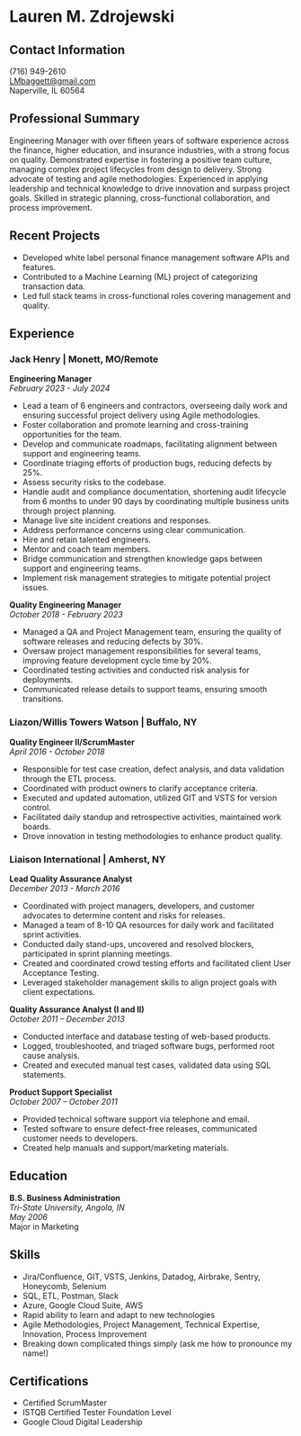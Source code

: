 # Lauren M. Zdrojewski

## Contact Information
(716) 949-2610  
LMbaggett@gmail.com  
Naperville, IL 60564

## Professional Summary
Engineering Manager with over fifteen years of software experience across the finance, higher education, and insurance industries, with a strong focus on quality. Demonstrated expertise in fostering a positive team culture, managing complex project lifecycles from design to delivery. Strong advocate of testing and agile methodologies. Experienced in applying leadership and technical knowledge to drive innovation and surpass project goals. Skilled in strategic planning, cross-functional collaboration, and process improvement.

## Recent Projects
- Developed white label personal finance management software APIs and features.
- Contributed to a Machine Learning (ML) project of categorizing transaction data.
- Led full stack teams in cross-functional roles covering management and quality.

## Experience

### Jack Henry | Monett, MO/Remote
**Engineering Manager**  
*February 2023 - July 2024*
- Lead a team of 6 engineers and contractors, overseeing daily work and ensuring successful project delivery using Agile methodologies.
- Foster collaboration and promote learning and cross-training opportunities for the team.
- Develop and communicate roadmaps, facilitating alignment between support and engineering teams.
- Coordinate triaging efforts of production bugs, reducing defects by 25%.
- Assess security risks to the codebase.
- Handle audit and compliance documentation, shortening audit lifecycle from 6 months to under 90 days by coordinating multiple business units through project planning.
- Manage live site incident creations and responses.
- Address performance concerns using clear communication.
- Hire and retain talented engineers.
- Mentor and coach team members.
- Bridge communication and strengthen knowledge gaps between support and engineering teams.
- Implement risk management strategies to mitigate potential project issues.

**Quality Engineering Manager**  
*October 2018 - February 2023*
- Managed a QA and Project Management team, ensuring the quality of software releases and reducing defects by 30%.
- Oversaw project management responsibilities for several teams, improving feature development cycle time by 20%.
- Coordinated testing activities and conducted risk analysis for deployments.
- Communicated release details to support teams, ensuring smooth transitions.

### Liazon/Willis Towers Watson | Buffalo, NY
**Quality Engineer II/ScrumMaster**  
*April 2016 - October 2018*
- Responsible for test case creation, defect analysis, and data validation through the ETL process.
- Coordinated with product owners to clarify acceptance criteria.
- Executed and updated automation, utilized GIT and VSTS for version control.
- Facilitated daily standup and retrospective activities, maintained work boards.
- Drove innovation in testing methodologies to enhance product quality.

### Liaison International | Amherst, NY
**Lead Quality Assurance Analyst**  
*December 2013 - March 2016*
- Coordinated with project managers, developers, and customer advocates to determine content and risks for releases.
- Managed a team of 8-10 QA resources for daily work and facilitated sprint activities.
- Conducted daily stand-ups, uncovered and resolved blockers, participated in sprint planning meetings.
- Created and coordinated crowd testing efforts and facilitated client User Acceptance Testing.
- Leveraged stakeholder management skills to align project goals with client expectations.

**Quality Assurance Analyst (I and II)**  
*October 2011 – December 2013*
- Conducted interface and database testing of web-based products.
- Logged, troubleshooted, and triaged software bugs, performed root cause analysis.
- Created and executed manual test cases, validated data using SQL statements.

**Product Support Specialist**  
*October 2007 – October 2011*
- Provided technical software support via telephone and email.
- Tested software to ensure defect-free releases, communicated customer needs to developers.
- Created help manuals and support/marketing materials.

## Education
**B.S. Business Administration**  
*Tri-State University, Angola, IN*  
*May 2006*  
Major in Marketing

## Skills
- Jira/Confluence, GIT, VSTS, Jenkins, Datadog, Airbrake, Sentry, Honeycomb, Selenium
- SQL, ETL, Postman, Slack
- Azure, Google Cloud Suite, AWS
- Rapid ability to learn and adapt to new technologies
- Agile Methodologies, Project Management, Technical Expertise, Innovation, Process Improvement
- Breaking down complicated things simply (ask me how to pronounce my name!)

## Certifications
- Certified ScrumMaster
- ISTQB Certified Tester Foundation Level
- Google Cloud Digital Leadership
